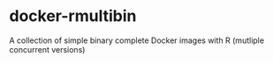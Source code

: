 # docker-rmultibin
A collection of simple binary complete Docker images with R (mutliple concurrent versions)

